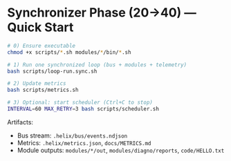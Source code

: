 # Synchronizer Phase (20→40) — Quick Start

```bash
# 0) Ensure executable
chmod +x scripts/*.sh modules/*/bin/*.sh

# 1) Run one synchronized loop (bus + modules + telemetry)
bash scripts/loop-run.sync.sh

# 2) Update metrics
bash scripts/metrics.sh

# 3) Optional: start scheduler (Ctrl+C to stop)
INTERVAL=60 MAX_RETRY=3 bash scripts/scheduler.sh
```

Artifacts:
- Bus stream: `.helix/bus/events.ndjson`
- Metrics: `.helix/metrics.json`, `docs/METRICS.md`
- Module outputs: `modules/*/out`, `modules/diagno/reports`, `code/HELLO.txt`
